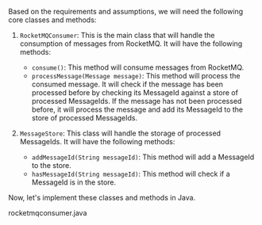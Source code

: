 Based on the requirements and assumptions, we will need the following core classes and methods:

1. `RocketMQConsumer`: This is the main class that will handle the consumption of messages from RocketMQ. It will have the following methods:
   - `consume()`: This method will consume messages from RocketMQ.
   - `processMessage(Message message)`: This method will process the consumed message. It will check if the message has been processed before by checking its MessageId against a store of processed MessageIds. If the message has not been processed before, it will process the message and add its MessageId to the store of processed MessageIds.

2. `MessageStore`: This class will handle the storage of processed MessageIds. It will have the following methods:
   - `addMessageId(String messageId)`: This method will add a MessageId to the store.
   - `hasMessageId(String messageId)`: This method will check if a MessageId is in the store.

Now, let's implement these classes and methods in Java.

rocketmqconsumer.java
